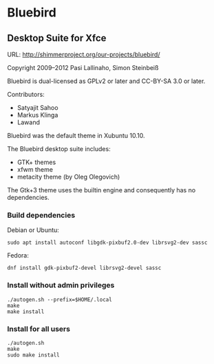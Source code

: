 Bluebird
========
Desktop Suite for Xfce
----------------------
URL: http://shimmerproject.org/our-projects/bluebird/

Copyright 2009–2012 Pasi Lallinaho, Simon Steinbeiß

Bluebird is dual-licensed as GPLv2 or later and CC-BY-SA 3.0 or later.

Contributors:
 * Satyajit Sahoo
 * Markus Klinga
 * Lawand

Bluebird was the default theme in Xubuntu 10.10.

The Bluebird desktop suite includes:
- GTK+ themes
- xfwm theme
- metacity theme (by Oleg Olegovich)

The Gtk+3 theme uses the builtin engine and consequently has no dependencies.

### Build dependencies ###
Debian or Ubuntu:

`sudo apt install autoconf libgdk-pixbuf2.0-dev librsvg2-dev sassc`

Fedora:

`dnf install gdk-pixbuf2-devel librsvg2-devel sassc`

### Install without admin privileges

```
./autogen.sh --prefix=$HOME/.local
make
make install
```

### Install for all users

```
./autogen.sh
make
sudo make install
```
